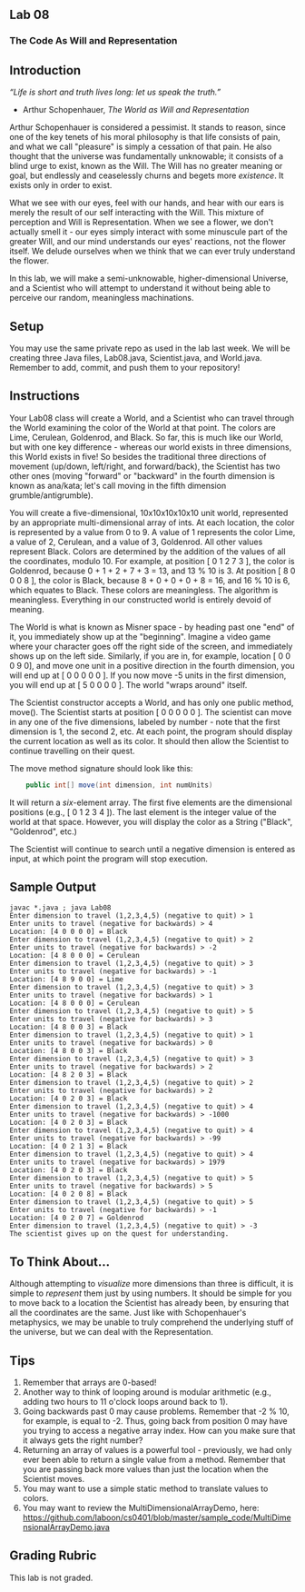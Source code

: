 ## Lab 08

### The Code As Will and Representation

## Introduction

_“Life is short and truth lives long: let us speak the truth.”_  
  - Arthur Schopenhauer, _The World as Will and Representation_  

Arthur Schopenhauer is considered a pessimist.  It stands to reason, since one of the key tenets of his moral philosophy is that life consists of pain, and what we call "pleasure" is simply a cessation of that pain.  He also thought that the universe was fundamentally unknowable; it consists of a blind urge to exist, known as the Will.  The Will has no greater meaning or goal, but endlessly and ceaselessly churns and begets more _existence_.  It exists only in order to exist.

What we see with our eyes, feel with our hands, and hear with our ears is merely the result of our self interacting with the Will.  This mixture of perception and Will is Representation.  When we see a flower, we don't actually smell it - our eyes simply interact with some minuscule part of the greater Will, and our mind understands our eyes' reactions, not the flower itself.  We delude ourselves when we think that we can ever truly understand the flower.

In this lab, we will make a semi-unknowable, higher-dimensional Universe, and a Scientist who will attempt to understand it without being able to perceive our random, meaningless machinations.

## Setup

You may use the same private repo as used in the lab last week.  We will be creating three Java files, Lab08.java, Scientist.java, and World.java.  Remember to add, commit, and push them to your repository!

## Instructions

Your Lab08 class will create a World, and a Scientist who can travel through the World examining the color of the World at that point.  The colors are Lime, Cerulean, Goldenrod, and Black.  So far, this is much like our World, but with one key difference - whereas our world exists in three dimensions, this World exists in five!  So besides the traditional three directions of movement (up/down, left/right, and forward/back), the Scientist has two other ones (moving "forward" or "backward" in the fourth dimension is known as ana/kata; let's call moving in the fifth dimension grumble/antigrumble).

You will create a five-dimensional, 10x10x10x10x10 unit world, represented by an appropriate multi-dimensional array of ints.  At each location, the color is represented by a value from 0 to 9.  A value of 1 represents the color Lime, a value of 2, Cerulean, and a value of 3, Goldenrod.  All other values represent Black.  Colors are determined by the addition of the values of all the coordinates, modulo 10.  For example, at position [ 0 1 2 7 3 ], the color is Goldenrod, because 0 + 1 + 2 + 7 + 3 = 13, and 13 % 10 is 3.  At position [ 8 0 0 0 8 ], the color is Black, because 8 + 0 + 0 + 0 + 8 = 16, and 16 % 10 is 6, which equates to Black.  These colors are meaningless.  The algorithm is meaningless.  Everything in our constructed world is entirely devoid of meaning.

The World is what is known as Misner space - by heading past one "end" of it, you immediately show up at the "beginning".  Imagine a video game where your character goes off the right side of the screen, and immediately shows up on the left side.  Similarly, if you are in, for example, location [ 0 0 0 9 0], and move one unit in a positive direction in the fourth dimension, you will end up at [ 0 0 0 0 0 ].  If you now move -5 units in the first dimension, you will end up at [ 5 0 0 0 0 ].  The world "wraps around" itself.

The Scientist constructor accepts a World, and has only one public method, move().  The Scientist starts at position [ 0 0 0 0 0 ].  The scientist can move in any one of the five dimensions, labeled by number - note that the first dimension is 1, the second 2, etc.  At each point, the program should display the current location as well as its color.  It should then allow the Scientist to continue travelling on their quest.

The move method signature should look like this:

```java
    public int[] move(int dimension, int numUnits)
```

It will return a _six_-element array.  The first five elements are the dimensional positions (e.g., [ 0 1 2 3 4 ]).  The last element is the integer value of the world at that space.  However, you will display the color as a String ("Black", "Goldenrod", etc.)  

The Scientist will continue to search until a negative dimension is entered as input, at which point the program will stop execution.

## Sample Output

```
javac *.java ; java Lab08
Enter dimension to travel (1,2,3,4,5) (negative to quit) > 1
Enter units to travel (negative for backwards) > 4
Location: [4 0 0 0 0] = Black
Enter dimension to travel (1,2,3,4,5) (negative to quit) > 2
Enter units to travel (negative for backwards) > -2
Location: [4 8 0 0 0] = Cerulean
Enter dimension to travel (1,2,3,4,5) (negative to quit) > 3
Enter units to travel (negative for backwards) > -1
Location: [4 8 9 0 0] = Lime
Enter dimension to travel (1,2,3,4,5) (negative to quit) > 3
Enter units to travel (negative for backwards) > 1
Location: [4 8 0 0 0] = Cerulean
Enter dimension to travel (1,2,3,4,5) (negative to quit) > 5
Enter units to travel (negative for backwards) > 3
Location: [4 8 0 0 3] = Black
Enter dimension to travel (1,2,3,4,5) (negative to quit) > 1
Enter units to travel (negative for backwards) > 0
Location: [4 8 0 0 3] = Black
Enter dimension to travel (1,2,3,4,5) (negative to quit) > 3
Enter units to travel (negative for backwards) > 2
Location: [4 8 2 0 3] = Black
Enter dimension to travel (1,2,3,4,5) (negative to quit) > 2
Enter units to travel (negative for backwards) > 2
Location: [4 0 2 0 3] = Black
Enter dimension to travel (1,2,3,4,5) (negative to quit) > 4
Enter units to travel (negative for backwards) > -1000
Location: [4 0 2 0 3] = Black
Enter dimension to travel (1,2,3,4,5) (negative to quit) > 4
Enter units to travel (negative for backwards) > -99
Location: [4 0 2 1 3] = Black
Enter dimension to travel (1,2,3,4,5) (negative to quit) > 4
Enter units to travel (negative for backwards) > 1979
Location: [4 0 2 0 3] = Black
Enter dimension to travel (1,2,3,4,5) (negative to quit) > 5
Enter units to travel (negative for backwards) > 5
Location: [4 0 2 0 8] = Black
Enter dimension to travel (1,2,3,4,5) (negative to quit) > 5
Enter units to travel (negative for backwards) > -1
Location: [4 0 2 0 7] = Goldenrod
Enter dimension to travel (1,2,3,4,5) (negative to quit) > -3
The scientist gives up on the quest for understanding.
```

## To Think About...

Although attempting to _visualize_ more dimensions than three is difficult, it is simple to _represent_ them just by using numbers.  It should be simple for you to move back to a location the Scientist has already been, by ensuring that all the coordinates are the same.  Just like with Schopenhauer's metaphysics, we may be unable to truly comprehend the underlying stuff of the universe, but we can deal with the Representation.

## Tips

1. Remember that arrays are 0-based!
2. Another way to think of looping around is modular arithmetic (e.g., adding two hours to 11 o'clock loops around back to 1).
3. Going backwards past 0 may cause problems.  Remember that -2 % 10, for example, is equal to -2.  Thus, going back from position 0 may have you trying to access a negative array index.  How can you make sure that it always gets the right number?
4. Returning an array of values is a powerful tool - previously, we had only ever been able to return a single value from a method.  Remember that you are passing back more values than just the location when the Scientist moves.
5. You may want to use a simple static method to translate values to colors.
6. You may want to review the MultiDimensionalArrayDemo, here: https://github.com/laboon/cs0401/blob/master/sample_code/MultiDimensionalArrayDemo.java

## Grading Rubric

This lab is not graded.